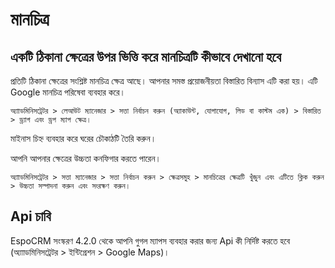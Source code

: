 # মানচিত্র

## একটি ঠিকানা ক্ষেত্রের উপর ভিত্তি করে মানচিত্রটি কীভাবে দেখানো হবে

প্রতিটি ঠিকানা ক্ষেত্রের সংশ্লিষ্ট মানচিত্র ক্ষেত্র আছে। আপনার সমস্ত প্রয়োজনীয়তা বিস্তারিত বিন্যাস এটি করা হয়। এটি Google মানচিত্র পরিষেবা ব্যবহার করে।

`অ্যাাডমিনিসট্রেটর > লেআউট ম্যানেজার > সত্তা নির্বাচন করুন (অ্যাকাউন্ট, যোগাযোগ, লিড বা কাস্টম এক) > বিস্তারিত > ড্র্যাগ এবং ড্রপ ম্যাপ ক্ষেত্র।`

মাইনাস চিহ্ন ব্যবহার করে ঘরের চৌকাঠটি তৈরি করুন।

আপনি আপনার ক্ষেত্রের উচ্চতা কনফিগার করতে পারেন।

`অ্যাাডমিনিসট্রেটর > সত্তা ম্যানেজার > সত্তা নির্বাচন করুন > ক্ষেত্রসমুহ > মানচিত্রের ক্ষেত্রটি খুঁজুন এবং এটিতে ক্লিক করুন > উচ্চতা সম্পাদনা করুন এবং সংরক্ষণ করুন।`

## Api চাবি

EspoCRM সংস্করণ 4.2.0 থেকে আপনি গুগল ম্যাপস ব্যবহার করার জন্য Api কী নির্দিষ্ট করতে হবে (অ্যাাডমিনিসট্রেটর > ইন্টিগ্রেশন > Google Maps)।


